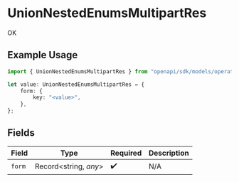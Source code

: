 # UnionNestedEnumsMultipartRes

OK

## Example Usage

```typescript
import { UnionNestedEnumsMultipartRes } from "openapi/sdk/models/operations";

let value: UnionNestedEnumsMultipartRes = {
    form: {
        key: "<value>",
    },
};
```

## Fields

| Field                 | Type                  | Required              | Description           |
| --------------------- | --------------------- | --------------------- | --------------------- |
| `form`                | Record<string, *any*> | :heavy_check_mark:    | N/A                   |